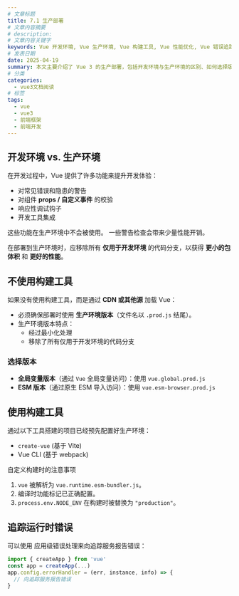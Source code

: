 ```yaml
---
# 文章标题
title: 7.1 生产部署
# 文章内容摘要
# description:
# 文章内容关键字
keywords: Vue 开发环境, Vue 生产环境, Vue 构建工具, Vue 性能优化, Vue 错误追踪, Vue ESM 版本, Vue 全局变量版本, Vue CDN
# 发表日期
date: 2025-04-19
summary: 本文主要介绍了 Vue 3 的生产部署，包括开发环境与生产环境的区别、如何选择版本、如何使用构建工具、如何追踪运行时错误等内容。
# 分类
categories:
  - vue3文档阅读
# 标签
tags:
  - vue
  - vue3
  - 前端框架
  - 前端开发
---
```


## 开发环境 vs. 生产环境

在开发过程中，Vue 提供了许多功能来提升开发体验：

- 对常见错误和隐患的警告
- 对组件 **props / 自定义事件** 的校验
- 响应性调试钩子
- 开发工具集成

这些功能在生产环境中不会被使用。 一些警告检查会带来少量性能开销。

在部署到生产环境时，应移除所有 **仅用于开发环境** 的代码分支，以获得 **更小的包体积** 和 **更好的性能**。

## 不使用构建工具

如果没有使用构建工具，而是通过 **CDN 或其他源** 加载 Vue：

- 必须确保部署时使用 **生产环境版本**（文件名以 `.prod.js` 结尾）。
- 生产环境版本特点：
  - 经过最小化处理
  - 移除了所有仅用于开发环境的代码分支

### 选择版本

- **全局变量版本**（通过 `Vue` 全局变量访问）：使用 `vue.global.prod.js`
- **ESM 版本**（通过原生 ESM 导入访问）：使用 `vue.esm-browser.prod.js`

## 使用构建工具

通过以下工具搭建的项目已经预先配置好生产环境：

- `create-vue` (基于 Vite)
- Vue CLI (基于 webpack)

自定义构建时的注意事项

1. `vue` 被解析为 `vue.runtime.esm-bundler.js`。
2. 编译时功能标记已正确配置。
3. `process.env.NODE_ENV` 在构建时被替换为 `"production"`。

## 追踪运行时错误

可以使用 应用级错误处理来向追踪服务报告错误：

```js
import { createApp } from 'vue'
const app = createApp(...)
app.config.errorHandler = (err, instance, info) => {
  // 向追踪服务报告错误
}
```
